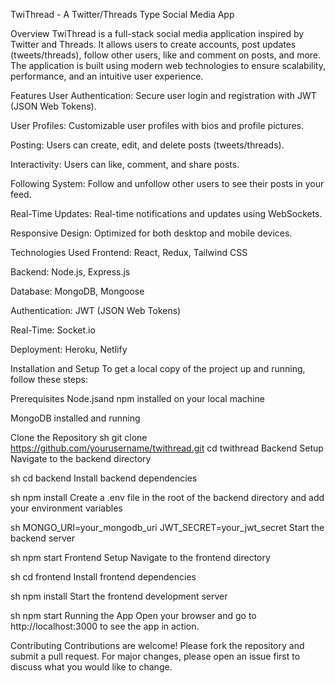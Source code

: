 
TwiThread - A Twitter/Threads Type Social Media App

Overview
TwiThread is a full-stack social media application inspired by Twitter and Threads. It allows users to create accounts, post updates (tweets/threads), follow other users, like and comment on posts, and more. The application is built using modern web technologies to ensure scalability, performance, and an intuitive user experience.

Features
User Authentication: Secure user login and registration with JWT (JSON Web Tokens).

User Profiles: Customizable user profiles with bios and profile pictures.

Posting: Users can create, edit, and delete posts (tweets/threads).

Interactivity: Users can like, comment, and share posts.

Following System: Follow and unfollow other users to see their posts in your feed.

Real-Time Updates: Real-time notifications and updates using WebSockets.

Responsive Design: Optimized for both desktop and mobile devices.

Technologies Used
Frontend: React, Redux, Tailwind CSS

Backend: Node.js, Express.js

Database: MongoDB, Mongoose

Authentication: JWT (JSON Web Tokens)

Real-Time: Socket.io

Deployment: Heroku, Netlify

Installation and Setup
To get a local copy of the project up and running, follow these steps:

Prerequisites
Node.jsand npm installed on your local machine

MongoDB installed and running

Clone the Repository
sh
git clone https://github.com/yourusername/twithread.git
cd twithread
Backend Setup
Navigate to the backend directory

sh
cd backend
Install backend dependencies

sh
npm install
Create a .env file in the root of the backend directory and add your environment variables

sh
MONGO_URI=your_mongodb_uri
JWT_SECRET=your_jwt_secret
Start the backend server

sh
npm start
Frontend Setup
Navigate to the frontend directory

sh
cd frontend
Install frontend dependencies

sh
npm install
Start the frontend development server

sh
npm start
Running the App
Open your browser and go to http://localhost:3000 to see the app in action.


Contributing
Contributions are welcome! Please fork the repository and submit a pull request. For major changes, please open an issue first to discuss what you would like to change.
